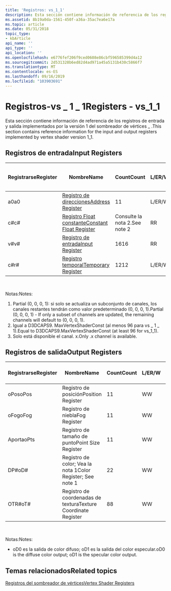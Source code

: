 ```yaml
---
title: 'Registros: vs_1_1'
description: Esta sección contiene información de referencia de los registros de entrada y salida implementados por la versión 1 del sombreador de vértices \_ .
ms.assetid: 8b19a0da-1561-450f-a36a-35ac7ea6e17a
ms.topic: article
ms.date: 05/31/2018
topic_type:
- kbArticle
api_name: ''
api_type: ''
api_location: ''
ms.openlocfilehash: e6776fef206f9ced0608e86cbf596585399d4a12
ms.sourcegitcommit: 2d531328b6ed82d4ad971a45a5131b430c5866f7
ms.translationtype: MT
ms.contentlocale: es-ES
ms.lasthandoff: 09/16/2019
ms.locfileid: "103903691"
---
```

# <a name="registers---vs_1_1"></a><span data-ttu-id="41589-103">Registros-vs \_ 1 \_ 1</span><span class="sxs-lookup"><span data-stu-id="41589-103">Registers - vs\_1\_1</span></span>

<span data-ttu-id="41589-104">Esta sección contiene información de referencia de los registros de entrada y salida implementados por la versión 1 del sombreador de vértices \_ .</span><span class="sxs-lookup"><span data-stu-id="41589-104">This section contains reference information for the input and output registers implemented by vertex shader version 1\_1.</span></span>

## <a name="input-registers"></a><span data-ttu-id="41589-105">Registros de entrada</span><span class="sxs-lookup"><span data-stu-id="41589-105">Input Registers</span></span>



| <span data-ttu-id="41589-106">Registrarse</span><span class="sxs-lookup"><span data-stu-id="41589-106">Register</span></span> | <span data-ttu-id="41589-107">Nombre</span><span class="sxs-lookup"><span data-stu-id="41589-107">Name</span></span>                                                                                  | <span data-ttu-id="41589-108">Count</span><span class="sxs-lookup"><span data-stu-id="41589-108">Count</span></span>      | <span data-ttu-id="41589-109">L/E</span><span class="sxs-lookup"><span data-stu-id="41589-109">R/W</span></span> | <span data-ttu-id="41589-110">\# Leer puertos</span><span class="sxs-lookup"><span data-stu-id="41589-110">\# Read ports</span></span> | <span data-ttu-id="41589-111">\# Lecturas/inst.</span><span class="sxs-lookup"><span data-stu-id="41589-111">\# Reads / inst</span></span> | <span data-ttu-id="41589-112">Dimensión</span><span class="sxs-lookup"><span data-stu-id="41589-112">Dimension</span></span>  | <span data-ttu-id="41589-113">RelAddr</span><span class="sxs-lookup"><span data-stu-id="41589-113">RelAddr</span></span> | <span data-ttu-id="41589-114">Valores predeterminados</span><span class="sxs-lookup"><span data-stu-id="41589-114">Defaults</span></span>     | <span data-ttu-id="41589-115">Requiere DCL</span><span class="sxs-lookup"><span data-stu-id="41589-115">Requires DCL</span></span> |
|----------|---------------------------------------------------------------------------------------|------------|-----|---------------|-----------------|------------|---------|--------------|--------------|
| <span data-ttu-id="41589-116">a0</span><span class="sxs-lookup"><span data-stu-id="41589-116">a0</span></span>       | [<span data-ttu-id="41589-117">Registro de direcciones</span><span class="sxs-lookup"><span data-stu-id="41589-117">Address Register</span></span>](dx9-graphics-reference-asm-vs-registers-address.md)               | <span data-ttu-id="41589-118">1</span><span class="sxs-lookup"><span data-stu-id="41589-118">1</span></span>          | <span data-ttu-id="41589-119">L/E</span><span class="sxs-lookup"><span data-stu-id="41589-119">R/W</span></span> | <span data-ttu-id="41589-120">1</span><span class="sxs-lookup"><span data-stu-id="41589-120">1</span></span>             | <span data-ttu-id="41589-121">Sin límite</span><span class="sxs-lookup"><span data-stu-id="41589-121">Unlimited</span></span>       | <span data-ttu-id="41589-122">Vea la nota 3</span><span class="sxs-lookup"><span data-stu-id="41589-122">See note 3</span></span> | <span data-ttu-id="41589-123">No</span><span class="sxs-lookup"><span data-stu-id="41589-123">No</span></span>      | <span data-ttu-id="41589-124">None</span><span class="sxs-lookup"><span data-stu-id="41589-124">None</span></span>         | <span data-ttu-id="41589-125">No</span><span class="sxs-lookup"><span data-stu-id="41589-125">No</span></span>           |
| <span data-ttu-id="41589-126">c\#</span><span class="sxs-lookup"><span data-stu-id="41589-126">c\#</span></span>      | [<span data-ttu-id="41589-127">Registro Float constante</span><span class="sxs-lookup"><span data-stu-id="41589-127">Constant Float Register</span></span>](dx9-graphics-reference-asm-vs-registers-constant-float.md) | <span data-ttu-id="41589-128">Consulte la nota 2.</span><span class="sxs-lookup"><span data-stu-id="41589-128">See note 2</span></span> | <span data-ttu-id="41589-129">R</span><span class="sxs-lookup"><span data-stu-id="41589-129">R</span></span>   | <span data-ttu-id="41589-130">1</span><span class="sxs-lookup"><span data-stu-id="41589-130">1</span></span>             | <span data-ttu-id="41589-131">Sin límite</span><span class="sxs-lookup"><span data-stu-id="41589-131">Unlimited</span></span>       | <span data-ttu-id="41589-132">4</span><span class="sxs-lookup"><span data-stu-id="41589-132">4</span></span>          | <span data-ttu-id="41589-133">a0. x</span><span class="sxs-lookup"><span data-stu-id="41589-133">a0.x</span></span>    | <span data-ttu-id="41589-134">(0, 0, 0, 0)</span><span class="sxs-lookup"><span data-stu-id="41589-134">(0, 0, 0, 0)</span></span> | <span data-ttu-id="41589-135">No</span><span class="sxs-lookup"><span data-stu-id="41589-135">No</span></span>           |
| <span data-ttu-id="41589-136">v\#</span><span class="sxs-lookup"><span data-stu-id="41589-136">v\#</span></span>      | [<span data-ttu-id="41589-137">Registro de entrada</span><span class="sxs-lookup"><span data-stu-id="41589-137">Input Register</span></span>](dx9-graphics-reference-asm-vs-registers-input.md)                   | <span data-ttu-id="41589-138">16</span><span class="sxs-lookup"><span data-stu-id="41589-138">16</span></span>         | <span data-ttu-id="41589-139">R</span><span class="sxs-lookup"><span data-stu-id="41589-139">R</span></span>   | <span data-ttu-id="41589-140">1</span><span class="sxs-lookup"><span data-stu-id="41589-140">1</span></span>             | <span data-ttu-id="41589-141">Sin límite</span><span class="sxs-lookup"><span data-stu-id="41589-141">Unlimited</span></span>       | <span data-ttu-id="41589-142">4</span><span class="sxs-lookup"><span data-stu-id="41589-142">4</span></span>          | <span data-ttu-id="41589-143">No</span><span class="sxs-lookup"><span data-stu-id="41589-143">No</span></span>      | <span data-ttu-id="41589-144">Vea la nota 1</span><span class="sxs-lookup"><span data-stu-id="41589-144">See note 1</span></span>   | <span data-ttu-id="41589-145">Sí</span><span class="sxs-lookup"><span data-stu-id="41589-145">Yes</span></span>          |
| <span data-ttu-id="41589-146">c\#</span><span class="sxs-lookup"><span data-stu-id="41589-146">r\#</span></span>      | [<span data-ttu-id="41589-147">Registro temporal</span><span class="sxs-lookup"><span data-stu-id="41589-147">Temporary Register</span></span>](dx9-graphics-reference-asm-vs-registers-temporary.md)           | <span data-ttu-id="41589-148">12</span><span class="sxs-lookup"><span data-stu-id="41589-148">12</span></span>         | <span data-ttu-id="41589-149">L/E</span><span class="sxs-lookup"><span data-stu-id="41589-149">R/W</span></span> | <span data-ttu-id="41589-150">3</span><span class="sxs-lookup"><span data-stu-id="41589-150">3</span></span>             | <span data-ttu-id="41589-151">Sin límite</span><span class="sxs-lookup"><span data-stu-id="41589-151">Unlimited</span></span>       | <span data-ttu-id="41589-152">4</span><span class="sxs-lookup"><span data-stu-id="41589-152">4</span></span>          | <span data-ttu-id="41589-153">No</span><span class="sxs-lookup"><span data-stu-id="41589-153">No</span></span>      | <span data-ttu-id="41589-154">None</span><span class="sxs-lookup"><span data-stu-id="41589-154">None</span></span>         | <span data-ttu-id="41589-155">No</span><span class="sxs-lookup"><span data-stu-id="41589-155">No</span></span>           |



 

<span data-ttu-id="41589-156">Notas:</span><span class="sxs-lookup"><span data-stu-id="41589-156">Notes:</span></span>

1.  <span data-ttu-id="41589-157">Partial (0, 0, 0, 1): si solo se actualiza un subconjunto de canales, los canales restantes tendrán como valor predeterminado (0, 0, 0, 1).</span><span class="sxs-lookup"><span data-stu-id="41589-157">Partial (0, 0, 0, 1) - If only a subset of channels are updated, the remaining channels will default to (0, 0, 0, 1).</span></span>
2.  <span data-ttu-id="41589-158">Igual a D3DCAPS9. MaxVertexShaderConst (al menos 96 para vs \_ 1 \_ 1).</span><span class="sxs-lookup"><span data-stu-id="41589-158">Equal to D3DCAPS9.MaxVertexShaderConst (at least 96 for vs\_1\_1).</span></span>
3.  <span data-ttu-id="41589-159">Solo está disponible el canal. x.</span><span class="sxs-lookup"><span data-stu-id="41589-159">Only .x channel is available.</span></span>

## <a name="output-registers"></a><span data-ttu-id="41589-160">Registros de salida</span><span class="sxs-lookup"><span data-stu-id="41589-160">Output Registers</span></span>



| <span data-ttu-id="41589-161">Registrarse</span><span class="sxs-lookup"><span data-stu-id="41589-161">Register</span></span> | <span data-ttu-id="41589-162">Nombre</span><span class="sxs-lookup"><span data-stu-id="41589-162">Name</span></span>                        | <span data-ttu-id="41589-163">Count</span><span class="sxs-lookup"><span data-stu-id="41589-163">Count</span></span> | <span data-ttu-id="41589-164">L/E</span><span class="sxs-lookup"><span data-stu-id="41589-164">R/W</span></span> | <span data-ttu-id="41589-165">Dimensión</span><span class="sxs-lookup"><span data-stu-id="41589-165">Dimension</span></span> | <span data-ttu-id="41589-166">RelAddr</span><span class="sxs-lookup"><span data-stu-id="41589-166">RelAddr</span></span> | <span data-ttu-id="41589-167">Valores predeterminados</span><span class="sxs-lookup"><span data-stu-id="41589-167">Defaults</span></span> | <span data-ttu-id="41589-168">Requiere DCL</span><span class="sxs-lookup"><span data-stu-id="41589-168">Requires DCL</span></span> |
|----------|-----------------------------|-------|-----|-----------|---------|----------|--------------|
| <span data-ttu-id="41589-169">oPos</span><span class="sxs-lookup"><span data-stu-id="41589-169">oPos</span></span>     | <span data-ttu-id="41589-170">Registro de posición</span><span class="sxs-lookup"><span data-stu-id="41589-170">Position Register</span></span>           | <span data-ttu-id="41589-171">1</span><span class="sxs-lookup"><span data-stu-id="41589-171">1</span></span>     | <span data-ttu-id="41589-172">W</span><span class="sxs-lookup"><span data-stu-id="41589-172">W</span></span>   | <span data-ttu-id="41589-173">4</span><span class="sxs-lookup"><span data-stu-id="41589-173">4</span></span>         | <span data-ttu-id="41589-174">No</span><span class="sxs-lookup"><span data-stu-id="41589-174">No</span></span>      | <span data-ttu-id="41589-175">None</span><span class="sxs-lookup"><span data-stu-id="41589-175">None</span></span>     | <span data-ttu-id="41589-176">No</span><span class="sxs-lookup"><span data-stu-id="41589-176">No</span></span>           |
| <span data-ttu-id="41589-177">oFog</span><span class="sxs-lookup"><span data-stu-id="41589-177">oFog</span></span>     | <span data-ttu-id="41589-178">Registro de niebla</span><span class="sxs-lookup"><span data-stu-id="41589-178">Fog Register</span></span>                | <span data-ttu-id="41589-179">1</span><span class="sxs-lookup"><span data-stu-id="41589-179">1</span></span>     | <span data-ttu-id="41589-180">W</span><span class="sxs-lookup"><span data-stu-id="41589-180">W</span></span>   | <span data-ttu-id="41589-181">1</span><span class="sxs-lookup"><span data-stu-id="41589-181">1</span></span>         | <span data-ttu-id="41589-182">No</span><span class="sxs-lookup"><span data-stu-id="41589-182">No</span></span>      | <span data-ttu-id="41589-183">None</span><span class="sxs-lookup"><span data-stu-id="41589-183">None</span></span>     | <span data-ttu-id="41589-184">No</span><span class="sxs-lookup"><span data-stu-id="41589-184">No</span></span>           |
| <span data-ttu-id="41589-185">Aporta</span><span class="sxs-lookup"><span data-stu-id="41589-185">oPts</span></span>     | <span data-ttu-id="41589-186">Registro de tamaño de punto</span><span class="sxs-lookup"><span data-stu-id="41589-186">Point Size Register</span></span>         | <span data-ttu-id="41589-187">1</span><span class="sxs-lookup"><span data-stu-id="41589-187">1</span></span>     | <span data-ttu-id="41589-188">W</span><span class="sxs-lookup"><span data-stu-id="41589-188">W</span></span>   | <span data-ttu-id="41589-189">1</span><span class="sxs-lookup"><span data-stu-id="41589-189">1</span></span>         | <span data-ttu-id="41589-190">No</span><span class="sxs-lookup"><span data-stu-id="41589-190">No</span></span>      | <span data-ttu-id="41589-191">None</span><span class="sxs-lookup"><span data-stu-id="41589-191">None</span></span>     | <span data-ttu-id="41589-192">No</span><span class="sxs-lookup"><span data-stu-id="41589-192">No</span></span>           |
| <span data-ttu-id="41589-193">DP\#</span><span class="sxs-lookup"><span data-stu-id="41589-193">oD\#</span></span>     | <span data-ttu-id="41589-194">Registro de color; Vea la nota 1</span><span class="sxs-lookup"><span data-stu-id="41589-194">Color Register; See note 1</span></span>  | <span data-ttu-id="41589-195">2</span><span class="sxs-lookup"><span data-stu-id="41589-195">2</span></span>     | <span data-ttu-id="41589-196">W</span><span class="sxs-lookup"><span data-stu-id="41589-196">W</span></span>   | <span data-ttu-id="41589-197">4</span><span class="sxs-lookup"><span data-stu-id="41589-197">4</span></span>         | <span data-ttu-id="41589-198">No</span><span class="sxs-lookup"><span data-stu-id="41589-198">No</span></span>      | <span data-ttu-id="41589-199">None</span><span class="sxs-lookup"><span data-stu-id="41589-199">None</span></span>     | <span data-ttu-id="41589-200">No</span><span class="sxs-lookup"><span data-stu-id="41589-200">No</span></span>           |
| <span data-ttu-id="41589-201">OTR\#</span><span class="sxs-lookup"><span data-stu-id="41589-201">oT\#</span></span>     | <span data-ttu-id="41589-202">Registro de coordenadas de textura</span><span class="sxs-lookup"><span data-stu-id="41589-202">Texture Coordinate Register</span></span> | <span data-ttu-id="41589-203">8</span><span class="sxs-lookup"><span data-stu-id="41589-203">8</span></span>     | <span data-ttu-id="41589-204">W</span><span class="sxs-lookup"><span data-stu-id="41589-204">W</span></span>   | <span data-ttu-id="41589-205">4</span><span class="sxs-lookup"><span data-stu-id="41589-205">4</span></span>         | <span data-ttu-id="41589-206">No</span><span class="sxs-lookup"><span data-stu-id="41589-206">No</span></span>      | <span data-ttu-id="41589-207">None</span><span class="sxs-lookup"><span data-stu-id="41589-207">None</span></span>     | <span data-ttu-id="41589-208">No</span><span class="sxs-lookup"><span data-stu-id="41589-208">No</span></span>           |



 

<span data-ttu-id="41589-209">Notas:</span><span class="sxs-lookup"><span data-stu-id="41589-209">Notes:</span></span>

-   <span data-ttu-id="41589-210">oD0 es la salida de color difuso; oD1 es la salida del color especular.</span><span class="sxs-lookup"><span data-stu-id="41589-210">oD0 is the diffuse color output; oD1 is the specular color output.</span></span>

## <a name="related-topics"></a><span data-ttu-id="41589-211">Temas relacionados</span><span class="sxs-lookup"><span data-stu-id="41589-211">Related topics</span></span>

<dl> <dt>

[<span data-ttu-id="41589-212">Registros del sombreador de vértices</span><span class="sxs-lookup"><span data-stu-id="41589-212">Vertex Shader Registers</span></span>](dx9-graphics-reference-asm-vs-registers.md)
</dt> </dl>

 

 




